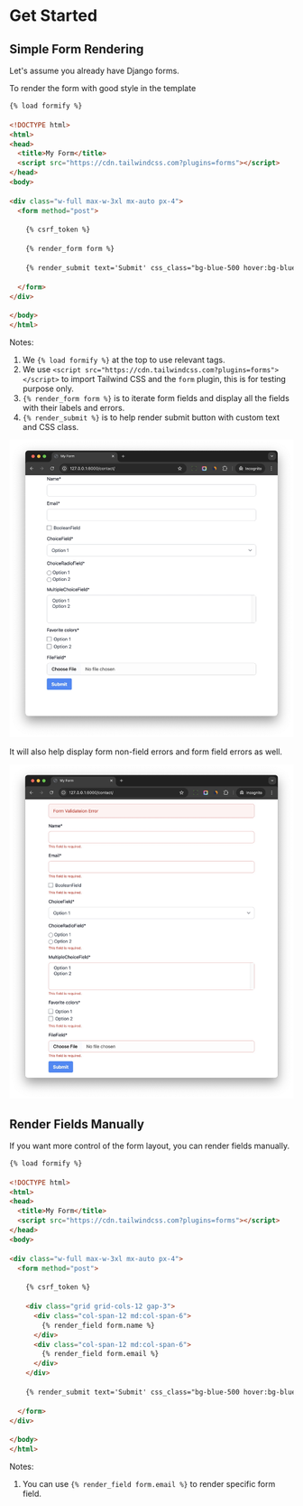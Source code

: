 # Get Started

## Simple Form Rendering

Let's assume you already have Django forms.

To render the form with good style in the template

```html
{% load formify %}

<!DOCTYPE html>
<html>
<head>
  <title>My Form</title>
  <script src="https://cdn.tailwindcss.com?plugins=forms"></script>
</head>
<body>

<div class="w-full max-w-3xl mx-auto px-4">
  <form method="post">
    
    {% csrf_token %}

    {% render_form form %}
    
    {% render_submit text='Submit' css_class="bg-blue-500 hover:bg-blue-700 text-white font-bold py-2 px-4 rounded focus:outline-none focus:shadow-outline" %}
    
  </form>
</div>

</body>
</html>
```

Notes:

1. We `{% load formify %}` at the top to use relevant tags.
2. We use `<script src="https://cdn.tailwindcss.com?plugins=forms"></script>` to import Tailwind CSS and the `form` plugin, this is for testing purpose only.
3. `{% render_form form %}` is to iterate form fields and display all the fields with their labels and errors.
4. `{% render_submit %}` is to help render submit button with custom text and CSS class.

![](./images/simple_form.jpg)

It will also help display form non-field errors and form field errors as well.

![](./images/simple_form_errors.jpg)

## Render Fields Manually

If you want more control of the form layout, you can render fields manually.

```html
{% load formify %}

<!DOCTYPE html>
<html>
<head>
  <title>My Form</title>
  <script src="https://cdn.tailwindcss.com?plugins=forms"></script>
</head>
<body>

<div class="w-full max-w-3xl mx-auto px-4">
  <form method="post">

    {% csrf_token %}

    <div class="grid grid-cols-12 gap-3">
      <div class="col-span-12 md:col-span-6">
        {% render_field form.name %}
      </div>
      <div class="col-span-12 md:col-span-6">
        {% render_field form.email %}
      </div> 
    </div>
    
    {% render_submit text='Submit' css_class="bg-blue-500 hover:bg-blue-700 text-white font-bold py-2 px-4 rounded focus:outline-none focus:shadow-outline" %}

  </form>
</div>

</body>
</html>
```

Notes:

1. You can use `{% render_field form.email %}` to render specific form field.
